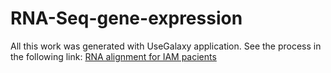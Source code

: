 # RNA-Seq-gene-expression

All this work was generated with UseGalaxy application. See the process in the following link:
[RNA alignment for IAM pacients](https://usegalaxy.org/u/marc-lab-99/h/alignment) 
